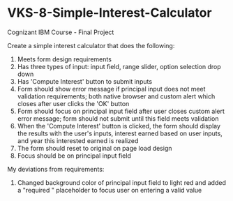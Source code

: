 # VKS-8-Simple-Interest-Calculator
Cognizant IBM Course - Final Project


Create a simple interest calculator that does the following:

1. Meets form design requirements
2. Has three types of input: input field, range slider, option selection drop down
3. Has 'Compute Interest' button to submit inputs
4. Form should show error message if principal input does not meet validation requirements; both native browser
   and custom alert which closes after user clicks the 'OK' button
5. Form should focus on principal input field after user closes custom alert error message; form should not submit
   until this field meets validation
6. When the 'Compute Interest' button is clicked, the form should display the results with the user's inputs, 
   interest earned based on user inputs, and year this interested earned is realized
7. The form should reset to original on page load design
8. Focus should be on principal input field

My deviations from requirements:

1.  Changed background color of principal input field to light red and added a "required  " placeholder to focus 
    user on entering a valid value
